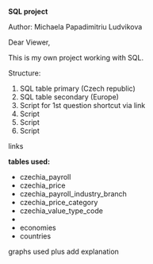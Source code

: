 **SQL project**


Author: Michaela Papadimitriu Ludvikova



Dear Viewer,

This is my own project working with SQL.



Structure:

1. SQL table primary (Czech republic)
2. SQL table secondary (Europe)
3. Script for 1st question shortcut via link
4. Script
5. Script
6. Script

links



**tables used:**

* czechia\_payroll
* czechia\_price
* czechia\_payroll\_industry\_branch
* czechia\_price\_category
* czechia\_value\_type\_code
* 
* economies
* countries



graphs used plus add explanation



